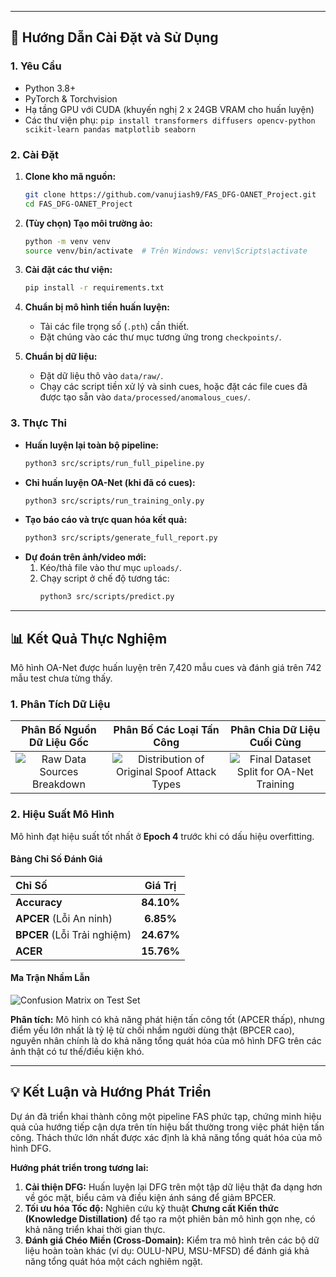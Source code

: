 

---

## 🚀 Hướng Dẫn Cài Đặt và Sử Dụng

### 1. Yêu Cầu
-   Python 3.8+
-   PyTorch & Torchvision
-   Hạ tầng GPU với CUDA (khuyến nghị 2 x 24GB VRAM cho huấn luyện)
-   Các thư viện phụ: `pip install transformers diffusers opencv-python scikit-learn pandas matplotlib seaborn`

### 2. Cài Đặt

1.  **Clone kho mã nguồn:**
    ```bash
    git clone https://github.com/vanujiash9/FAS_DFG-OANET_Project.git
    cd FAS_DFG-OANET_Project
    ```
2.  **(Tùy chọn) Tạo môi trường ảo:**
    ```bash
    python -m venv venv
    source venv/bin/activate  # Trên Windows: venv\Scripts\activate
    ```
3.  **Cài đặt các thư viện:**
    ```bash
    pip install -r requirements.txt
    ```
4.  **Chuẩn bị mô hình tiền huấn luyện:**
    -   Tải các file trọng số (`.pth`) cần thiết.
    -   Đặt chúng vào các thư mục tương ứng trong `checkpoints/`.

5.  **Chuẩn bị dữ liệu:**
    -   Đặt dữ liệu thô vào `data/raw/`.
    -   Chạy các script tiền xử lý và sinh cues, hoặc đặt các file cues đã được tạo sẵn vào `data/processed/anomalous_cues/`.

### 3. Thực Thi

-   **Huấn luyện lại toàn bộ pipeline:**
    ```bash
    python3 src/scripts/run_full_pipeline.py
    ```
-   **Chỉ huấn luyện OA-Net (khi đã có cues):**
    ```bash
    python3 src/scripts/run_training_only.py
    ```
-   **Tạo báo cáo và trực quan hóa kết quả:**
    ```bash
    python3 src/scripts/generate_full_report.py
    ```
-   **Dự đoán trên ảnh/video mới:**
    1.  Kéo/thả file vào thư mục `uploads/`.
    2.  Chạy script ở chế độ tương tác:
        ```bash
        python3 src/scripts/predict.py
        ```

---

## 📊 Kết Quả Thực Nghiệm

Mô hình OA-Net được huấn luyện trên 7,420 mẫu cues và đánh giá trên 742 mẫu test chưa từng thấy.

### 1. Phân Tích Dữ Liệu

| Phân Bố Nguồn Dữ Liệu Gốc | Phân Bố Các Loại Tấn Công | Phân Chia Dữ Liệu Cuối Cùng |
| :---: | :---: | :---: |
| ![Raw Data Sources Breakdown](results/charts/1_raw_data_sources.png) | ![Distribution of Original Spoof Attack Types](results/charts/4_spoof_type_distribution.png) | ![Final Dataset Split for OA-Net Training](results/charts/5_dataset_split_pie_chart.png) |

### 2. Hiệu Suất Mô Hình

Mô hình đạt hiệu suất tốt nhất ở **Epoch 4** trước khi có dấu hiệu overfitting.

#### Bảng Chỉ Số Đánh Giá
| Chỉ Số | Giá Trị |
| :--- | :---: |
| **Accuracy** | **84.10%** |
| **APCER** (Lỗi An ninh) | **6.85%** |
| **BPCER** (Lỗi Trải nghiệm) | **24.67%** |
| **ACER** | **15.76%** |

#### Ma Trận Nhầm Lẫn
![Confusion Matrix on Test Set](results/charts/6_confusion_matrix_heatmap.png)

**Phân tích:** Mô hình có khả năng phát hiện tấn công tốt (APCER thấp), nhưng điểm yếu lớn nhất là tỷ lệ từ chối nhầm người dùng thật (BPCER cao), nguyên nhân chính là do khả năng tổng quát hóa của mô hình DFG trên các ảnh thật có tư thế/điều kiện khó.

---

## 💡 Kết Luận và Hướng Phát Triển

Dự án đã triển khai thành công một pipeline FAS phức tạp, chứng minh hiệu quả của hướng tiếp cận dựa trên tín hiệu bất thường trong việc phát hiện tấn công. Thách thức lớn nhất được xác định là khả năng tổng quát hóa của mô hình DFG.

**Hướng phát triển trong tương lai:**
1.  **Cải thiện DFG:** Huấn luyện lại DFG trên một tập dữ liệu thật đa dạng hơn về góc mặt, biểu cảm và điều kiện ánh sáng để giảm BPCER.
2.  **Tối ưu hóa Tốc độ:** Nghiên cứu kỹ thuật **Chưng cất Kiến thức (Knowledge Distillation)** để tạo ra một phiên bản mô hình gọn nhẹ, có khả năng triển khai thời gian thực.
3.  **Đánh giá Chéo Miền (Cross-Domain):** Kiểm tra mô hình trên các bộ dữ liệu hoàn toàn khác (ví dụ: OULU-NPU, MSU-MFSD) để đánh giá khả năng tổng quát hóa một cách nghiêm ngặt.
